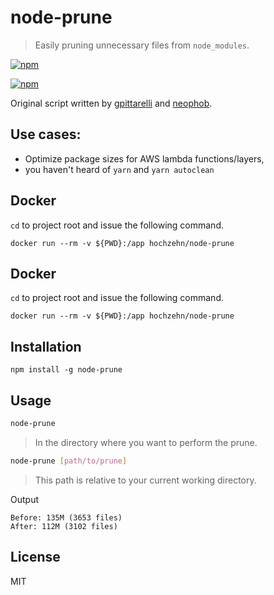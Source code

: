 # node-prune

> Easily pruning unnecessary files from `node_modules`.

[![npm](https://img.shields.io/npm/v/node-prune.svg?style=flat-square)](https://npm.im/node-prune)

[![npm](https://img.shields.io/npm/v/node-prune.svg?style=flat-square)](https://npm.im/node-prune)

Original script written by [gpittarelli](https://gist.github.com/gpittarelli/64d1e9b7c1a4af762ec467b1c7571dc2) and [neophob](https://gist.github.com/neophob/0c8cfdd460b8332002e7ba74aa1e9ffd).

## Use cases:

- Optimize package sizes for AWS lambda functions/layers,
- you haven't heard of `yarn` and `yarn autoclean`

## Docker

`cd` to project root and issue the following command.

```
docker run --rm -v ${PWD}:/app hochzehn/node-prune
```

## Docker

`cd` to project root and issue the following command.

```
docker run --rm -v ${PWD}:/app hochzehn/node-prune
```

## Installation

```
npm install -g node-prune
```

## Usage
``` sh
node-prune
```
> In the directory where you want to perform the prune.


``` sh
node-prune [path/to/prune]
```
> This path is relative to your current working directory.

Output

```
Before: 135M (3653 files)
After: 112M (3102 files)
```

## License

MIT
